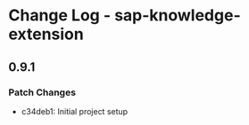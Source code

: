 # Change Log - sap-knowledge-extension

## 0.9.1

### Patch Changes

-   c34deb1: Initial project setup
